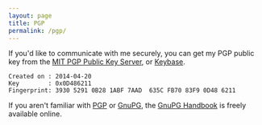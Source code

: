 ```yaml
---
layout: page
title: PGP
permalink: /pgp/
---
```


If you'd like to communicate with me securely, you can get my PGP public key from the [MIT PGP Public Key Server](http://pgp.mit.edu/pks/lookup?search=0x0D486211&op=index), or [Keybase](https://keybase.io/superkojiman).  

```
Created on : 2014-04-20
Key        : 0x0D486211
Fingerprint: 3930 5291 0B28 1ABF 7AAD  635C FB70 83F9 0D48 6211
```

If you aren't familiar with [PGP](http://www.pgp.com) or [GnuPG](http://www.gnupg.org), the 
[GnuPG Handbook](http://www.gnupg.org/gph/en/manual.html) is freely available online. 

